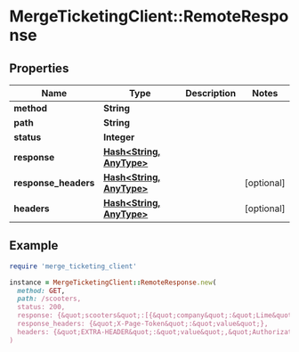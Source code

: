 # MergeTicketingClient::RemoteResponse

## Properties

| Name | Type | Description | Notes |
| ---- | ---- | ----------- | ----- |
| **method** | **String** |  |  |
| **path** | **String** |  |  |
| **status** | **Integer** |  |  |
| **response** | [**Hash&lt;String, AnyType&gt;**](AnyType.md) |  |  |
| **response_headers** | [**Hash&lt;String, AnyType&gt;**](AnyType.md) |  | [optional] |
| **headers** | [**Hash&lt;String, AnyType&gt;**](AnyType.md) |  | [optional] |

## Example

```ruby
require 'merge_ticketing_client'

instance = MergeTicketingClient::RemoteResponse.new(
  method: GET,
  path: /scooters,
  status: 200,
  response: {&quot;scooters&quot;:[{&quot;company&quot;:&quot;Lime&quot;,&quot;model&quot;:&quot;Gen 2.5&quot;},{&quot;company&quot;:&quot;Bird&quot;,&quot;model&quot;:&quot;Bird Zero&quot;}]},
  response_headers: {&quot;X-Page-Token&quot;:&quot;value&quot;},
  headers: {&quot;EXTRA-HEADER&quot;:&quot;value&quot;,&quot;Authorization&quot;:&quot;&lt;redacted&gt;&quot;}
)
```

